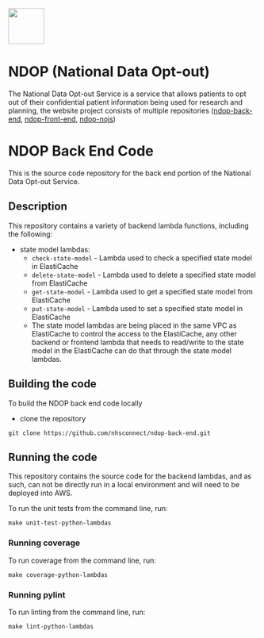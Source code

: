 <img src="images/logo.png" height=72>

# NDOP (National Data Opt-out)

The National Data Opt-out Service is a service that allows patients to opt out of their confidential patient information being used for research and planning, the website project consists of multiple repositories ([ndop-back-end](https://github.com/nhsconnect/ndop-back-end), [ndop-front-end](https://github.com/nhsconnect/ndop-front-end), [ndop-nojs](https://github.com/nhsconnect/ndop-nojs))

# NDOP Back End Code

This is the source code repository for the back end portion of the National Data Opt-out Service.

## Description
This repository contains a variety of backend lambda functions, including the following:

* state model lambdas:
  * `check-state-model` - Lambda used to check a specified state model in ElastiCache
  * `delete-state-model` - Lambda used to delete a specified state model from ElastiCache
  * `get-state-model` - Lambda used to get a specified state model from ElastiCache
  * `put-state-model` - Lambda used to set a specified state model in ElastiCache
  * The state model lambdas are being placed in the same VPC as ElastiCache to control the access to the ElastiCache, any other backend or frontend lambda that needs to read/write to the state model in the ElastiCache can do that through the state model lambdas.

## Building the code

To build the NDOP back end code locally

- clone the repository 
```
git clone https://github.com/nhsconnect/ndop-back-end.git
```

## Running the code

This repository contains the source code for the backend lambdas, and as such, can not be directly run in a local environment and will need to be deployed into AWS. 

To run the unit tests from the command line, run:

    make unit-test-python-lambdas

### Running coverage
To run coverage from the command line, run:

    make coverage-python-lambdas

### Running pylint
To run linting from the command line, run:

    make lint-python-lambdas
